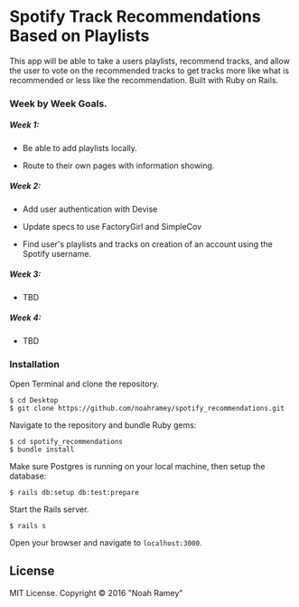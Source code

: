 # Spotify Track Recommendations Based on Playlists

This app will be able to take a users playlists, recommend tracks, and allow the user to vote on the recommended tracks to get tracks more like what is recommended or less like the recommendation. Built with Ruby on Rails.

### Week by Week Goals.

##### Week 1:

* Be able to add playlists locally.

* Route to their own pages with information showing.

##### Week 2:

* Add user authentication with Devise

* Update specs to use FactoryGirl and SimpleCov

* Find user's playlists and tracks on creation of an account using the Spotify username.

##### Week 3:

* TBD

##### Week 4:

* TBD

### Installation

Open Terminal and clone the repository.  
```
$ cd Desktop
$ git clone https://github.com/noahramey/spotify_recommendations.git
```

Navigate to the repository and bundle Ruby gems:
```
$ cd spotify_recommendations
$ bundle install
```

Make sure Postgres is running on your local machine, then setup the database:
```
$ rails db:setup db:test:prepare
```

Start the Rails server.
```
$ rails s
```

Open your browser and navigate to `localhost:3000`.


License
-------

MIT License. Copyright &copy; 2016 "Noah Ramey"
